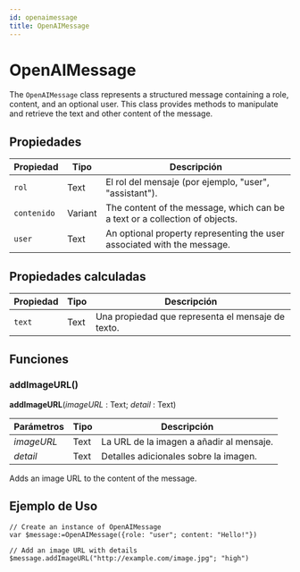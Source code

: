 ```yaml
---
id: openaimessage
title: OpenAIMessage
---
```


# OpenAIMessage

The `OpenAIMessage` class represents a structured message containing a role, content, and an optional user. This class provides methods to manipulate and retrieve the text and other content of the message.

## Propiedades

| Propiedad   | Tipo    | Descripción                                                                                 |
| ----------- | ------- | ------------------------------------------------------------------------------------------- |
| `rol`       | Text    | El rol del mensaje (por ejemplo, "user", "assistant").   |
| `contenido` | Variant | The content of the message, which can be a text or a collection of objects. |
| `user`      | Text    | An optional property representing the user associated with the message.     |

## Propiedades calculadas

| Propiedad | Tipo | Descripción                                                       |
| --------- | ---- | ----------------------------------------------------------------- |
| `text`    | Text | Una propiedad que representa el mensaje de texto. |

## Funciones

### addImageURL()

**addImageURL**(*imageURL* : Text; *detail* : Text)

| Parámetros | Tipo | Descripción                                              |
| ---------- | ---- | -------------------------------------------------------- |
| *imageURL* | Text | La URL de la imagen a añadir al mensaje. |
| *detail*   | Text | Detalles adicionales sobre la imagen.    |

Adds an image URL to the content of the message.

## Ejemplo de Uso

```4d
// Create an instance of OpenAIMessage
var $message:=OpenAIMessage({role: "user"; content: "Hello!"})

// Add an image URL with details
$message.addImageURL("http://example.com/image.jpg"; "high")
```